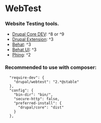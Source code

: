 # WebTest

### Website Testing tools.

* [Drupal Core DEV](https://github.com/drupal/core-dev): ^8 or ^9
* [Drupal Extension](https://packagist.org/packages/drupal/drupal-extension): ^3
* [Behat](https://packagist.org/packages/behat/behat): ^3
* [Behat UI](https://www.drupal.org/project/behat_ui): ^3
* [Phing](https://packagist.org/packages/phing/phing): ^2


### Recommended to use with composer:

```
  "require-dev": {
    "drupal/webtest": "2.*@stable"
  },
  "config": {
    "bin-dir": "bin/",
    "secure-http": false,
    "preferred-install": {
      "drupal/core": "dist"
    }
  },
```